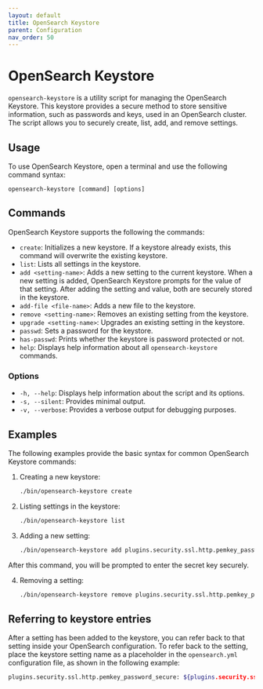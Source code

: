 ```yaml
---
layout: default
title: OpenSearch Keystore
parent: Configuration
nav_order: 50
---
```


# OpenSearch Keystore

`opensearch-keystore` is a utility script for managing the OpenSearch Keystore. This keystore provides a secure method to store sensitive information, such as passwords and keys, used in an OpenSearch cluster. The script allows you to securely create, list, add, and remove settings.

## Usage

To use OpenSearch Keystore, open a terminal and use the following command syntax: 


```
opensearch-keystore [command] [options]
```

## Commands
OpenSearch Keystore supports the following the commands: 


- `create`: Initializes a new keystore. If a keystore already exists, this command will overwrite the existing keystore.
- `list`: Lists all settings in the keystore.
- `add <setting-name>`: Adds a new setting to the current keystore. When a new setting is added, OpenSearch Keystore prompts for the value of that setting. After adding the setting and value, both are securely stored in the keystore.
- `add-file <file-name>`: Adds a new file to the keystore.
- `remove <setting-name>`: Removes an existing setting from the keystore.
- `upgrade <setting-name>`: Upgrades an existing setting in the keystore.
- `passwd`: Sets a password for the keystore.
- `has-passwd`: Prints whether the keystore is password protected or not.
- `help`: Displays help information about all `opensearch-keystore` commands.

### Options

- `-h, --help`: Displays help information about the script and its options.
- `-s, --silent`: Provides minimal output.
- `-v, --verbose`: Provides a verbose output for debugging purposes.

## Examples

The following examples provide the basic syntax for common OpenSearch Keystore commands:


1. Creating a new keystore:

    ```bash
    ./bin/opensearch-keystore create
    ```

2. Listing settings in the keystore:

    ```bash
    ./bin/opensearch-keystore list
    ```

3. Adding a new setting:

    ```bash
    ./bin/opensearch-keystore add plugins.security.ssl.http.pemkey_password_secure
    ```

After this command, you will be prompted to enter the secret key securely.

4. Removing a setting:

    ```bash
    ./bin/opensearch-keystore remove plugins.security.ssl.http.pemkey_password_secure
    ```

## Referring to keystore entries

After a setting has been added to the keystore, you can refer back to that setting inside your OpenSearch configuration. To refer back to the setting, place the keystore setting name as a placeholder in the `opensearch.yml` configuration file, as shown in the following example:

```bash
plugins.security.ssl.http.pemkey_password_secure: ${plugins.security.ssl.http.pemkey_password_secure}
```